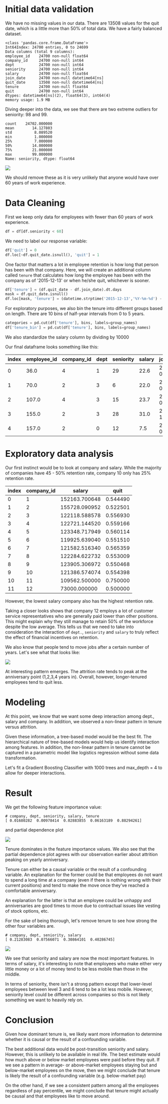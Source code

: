 # Initial data validation

We have no missing values in our data. There are 13508 values for the quit date, which is a little more than 50% of total data. We have a fairly balanced dataset.

```
<class 'pandas.core.frame.DataFrame'>
Int64Index: 24700 entries, 0 to 24699
Data columns (total 9 columns):
employee_id    24700 non-null float64
company_id     24700 non-null int64
dept           24700 non-null int64
seniority      24700 non-null int64
salary         24700 non-null float64
join_date      24700 non-null datetime64[ns]
quit_date      13508 non-null datetime64[ns]
tenure         24700 non-null float64
quit           24700 non-null int64
dtypes: datetime64[ns](2), float64(3), int64(4)
memory usage: 1.9 MB
```

Diving deeper into the data, we see that there are two extreme outliers for seniority: 98 and 99.


```
count    24702.000000
mean        14.127803
std          8.089520
min          1.000000
25%          7.000000
50%         14.000000
75%         21.000000
max         99.000000
Name: seniority, dtype: float64
```

<img src='seniority_boxplot1.png'>

We should remove these as it is very unlikely that anyone would have over 60 years of work experience.

# Data Cleaning

First we keep only data for employees with fewer than 60 years of work experience.

```python
df = df[df.seniority < 60]
```

We need to label our response variable:

```python
df['quit'] = 0
df.loc[~df.quit_date.isnull(), 'quit'] = 1
```

One factor that matters a lot in employee retention is how long that person has been with that company. Here, we will create an additional column called `tenure` that calculates how long the employee has been with the company as of '2015-12-13' or when he/she quit, whichever is sooner.

```python
df['tenure'] = (df.quit_date - df.join_date).dt.days
mask = df.quit_date.isnull()
df.loc[mask, 'tenure'] = (datetime.strptime('2015-12-13','%Y-%m-%d') - (df[mask].join_date)).dt.days
```

For exploratory purposes, we also bin the tenure into different groups based on length. There are 10 bins of half-year intervals from 0 to 5 years.


```python
categories = pd.cut(df['tenure'], bins, labels=group_names)
df['tenure_bin'] = pd.cut(df['tenure'], bins, labels=group_names)
```

We also standardize the salary column by dividing by 10000

Our final dataframe looks something like this:

| index   |  employee_id |   company_id | dept | seniority | salary | join_date | quit_date  | quit       | tenure | tenure_bin |      
|-----------------------|--------------|------|-----------|--------|-----------|------------|------------|--------|------------|-----|
| 0                     | 36.0         | 4    | 1         | 29     | 22.6      | 2012-04-09 | 2014-06-20 | 1      | 802.0      | 2.0 |
| 1                     | 70.0         | 2    | 3         | 6      | 22.0      | 2013-01-07 | 2013-11-29 | 1      | 326.0      | 0.5 |
| 2                     | 107.0        | 4    | 3         | 15     | 23.7      | 2015-06-29 | NaT        | 0      | 167.0      | 0.0 |
| 3                     | 155.0        | 2    | 3         | 28     | 31.0      | 2015-11-02 | NaT        | 0      | 41.0       | 0.0 |
| 4                     | 157.0        | 2    | 0         | 12     | 7.5       | 2012-04-02 | NaT        | 0      | 1350.0     | 3.5 |



# Exploratory data analysis

Our first instinct would be to look at company and salary. While the majority of companies have 45 - 50% retention rate, company 10 only has 25% retention rate.

| index | company_id | salary | quit          |           
|------------|--------|---------------|----------|
| 0          | 1      | 152163.700648 | 0.544490 |
| 1          | 2      | 155728.090952 | 0.522501 |
| 2          | 3      | 122118.588578 | 0.556930 |
| 3          | 4      | 122721.144520 | 0.559166 |
| 4          | 5      | 123348.717949 | 0.560114 |
| 5          | 6      | 119925.639040 | 0.551510 |
| 6          | 7      | 121582.516340 | 0.565359 |
| 7          | 8      | 122284.622732 | 0.553009 |
| 8          | 9      | 123905.306972 | 0.550468 |
| 9          | 10     | 121386.574074 | 0.554398 |
| 10         | 11     | 109562.500000 | 0.750000 |
| 11         | 12     | 73000.000000  | 0.500000 |


However, the lowest salary company also has the highest retention rate.

Taking a closer looks shows that company 12 employs a lot of customer service representatives who are generally paid lower than other positions. This might explain why they still manage to retain 50% of the workforce despite the low average. This tells us that we need to take into consideration the interaction of `dept.`, `seniority` and `salary` to truly reflect the effect of financial incentives on retention.

We also know that people tend to move jobs after a certain number of years. Let's see what that looks like:

<img src='tenure_bin.png'>

At interesting pattern emerges. The attrition rate tends to peak at the anniversary point (1,2,3,4 years in). Overall, however, longer-tenured employees tend to quit less.

# Modeling

At this point, we know that we want some deep interaction among dept., salary and company. In addition, we observed a non-linear pattern in tenure versus attrition.

Given these information, a tree-based model would be the best fit. The hierarchical nature of tree-based models would help us identify interaction among features. In addition, the non-linear pattern in tenure cannot be captured in a parametric model like logistics regression without some data transformation.

Let's fit a Gradient Boosting Classifier with 1000 trees and max_depth = 4 to allow for deeper interactions.

# Result

We get the following feature importance value:

```
# company, dept, seniority, salary, tenure
[ 0.01680282  0.00978414  0.02883855  0.06163189  0.88294261]
```

and partial dependence plot

<img src='feature_importances_1.png'>

Tenure dominates in the feature importance values. We also see that the partial dependence plot agrees with our observation earlier about attrition peaking on yearly anniversary.

Tenure can either be a causal variable or the result of a confounding variable. An explanation for the former could be that employees do not want to spend a long time at a company (even if there is nothing wrong with their current positions) and tend to make the move once they've reached a comfortable anniversary.

An explanation for the latter is that an employee could be unhappy and anniversaries are good times to move due to contractual issues like vesting of stock options, etc.

For the sake of being thorough, let's remove tenure to see how strong the other four variables are.

```
# company, dept, seniority, salary
[ 0.21283083  0.07566071  0.30864101  0.40286745]
```

<img src='feature_importances_2.png'>

We see that seniority and salary are now the most important features. In terms of salary, it's interesting to note that employees who make either very little money or a lot of money tend to be less mobile than those in the middle.

In terms of seniority, there isn't a strong pattern except that lower-level employees between level 3 and 6 tend to be a lot less mobile. However, seniority level could be different across companies so this is not likely something we want to heavily rely on.

# Conclusion

Given how dominant tenure is, we likely want more information to determine whether it is causal or the result of a confounding variable.

The best additional data would be post-transition seniority and salary. However, this is unlikely to be available in real life. The best estimate would how much above or below market employees were paid before they quit. If we see a pattern in average- or above-market employees staying but and below-market employees on the move, then we might conclude that tenure is likely the result of a confounding variable (e.g. below-market pay)

On the other hand, if we see a consistent pattern among all the employees regardless of pay percentile, we might conclude that tenure might actually be causal and that employees like to move around.
